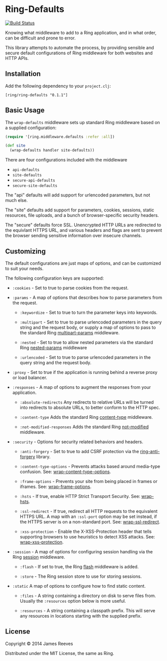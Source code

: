 # Ring-Defaults

[![Build Status](https://secure.travis-ci.org/ring-clojure/ring-defaults.png)](http://travis-ci.org/ring-clojure/ring-defaults)

Knowing what middleware to add to a Ring application, and in what
order, can be difficult and prone to error.

This library attempts to automate the process, by providing sensible
and secure default configurations of Ring middleware for both websites
and HTTP APIs.

## Installation

Add the following dependency to your `project.clj`:

    [ring/ring-defaults "0.1.1"]

## Basic Usage

The `wrap-defaults` middleware sets up standard Ring middleware based
on a supplied configuration:

```clojure
(require '[ring.middleware.defaults :refer :all])

(def site
  (wrap-defaults handler site-defaults))
```

There are four configurations included with the middleware

- `api-defaults`
- `site-defaults`
- `secure-api-defaults`
- `secure-site-defaults`

The "api" defaults will add support for urlencoded parameters, but not
much else.

The "site" defaults add support for parameters, cookies, sessions,
static resources, file uploads, and a bunch of browser-specific
security headers.

The "secure" defaults force SSL. Unencrypted HTTP URLs are redirected
to the equivlant HTTPS URL, and various headers and flags are sent to
prevent the browser sending sensitive information over insecure
channels.


## Customizing

The default configurations are just maps of options, and can be
customized to suit your needs.

The following configuration keys are supported:

- `:cookies` - Set to true to parse cookies from the request.

- `:params` -
  A map of options that describes how to parse parameters from the
  request.
  
  - `:keywordize` -
    Set to true to turn the parameter keys into keywords.
    
  - `:multipart` -
    Set to true to parse urlencoded parameters in the query string and
    the request body, or supply a map of options to pass to the
    standard Ring [multipart-params][1] middleware.

  - `:nested` -
    Set to true to allow nested parameters via the standard Ring
    [nested-params][2] middleware

  - `:urlencoded` -
    Set to true to parse urlencoded parameters in the query string and
    the request body.

- `:proxy` -
  Set to true if the application is running behind a reverse proxy or
  load balancer.

- `:responses` -
  A map of options to augment the responses from your application.

  - `:absolute-redirects`
    Any redirects to relative URLs will be turned into redirects to
    absolute URLs, to better conform to the HTTP spec.

  - `:content-type`
    Adds the standard Ring [content-type][3] middleware.

  - `:not-modified-responses`
    Adds the standard Ring [not-modified][4] middleware.

- `:security` -
  Options for security related behaviors and headers.

  - `:anti-forgery` -
    Set to true to add CSRF protection via the [ring-anti-forgery][5]
    library.

  - `:content-type-options` -
    Prevents attacks based around media-type confusion. See:
    [wrap-content-type-options][6].

  - `:frame-options` -
    Prevents your site from being placed in frames or iframes. See:
    [wrap-frame-options][7].
    
  - `:hsts` -
    If true, enable HTTP Strict Transport Security. See: [wrap-hsts][8].
    
  - `:ssl-redirect` -
    If true, redirect all HTTP requests to the equivalent HTTPS URL. A
    map with an `:ssl-port` option may be set instead, if the HTTPS
    server is on a non-standard port. See: [wrap-ssl-redirect][9].

  - `:xss-protection` -
    Enable the X-XSS-Protection header that tells supporting browsers
    to use heuristics to detect XSS attacks. See: [wrap-xss-protection][10].

- `:session` -
  A map of options for configuring session handling via the Ring
  [session][11] middleware.

  - `:flash` - If set to true, the Ring [flash][12] middleware is added.

  - `:store` - The Ring session store to use for storing sessions.

- `:static`
  A map of options to configure how to find static content.

  - `:files` -
    A string containing a directory on disk to serve files from.
    Usually the `:resources` option below is more useful.
  
  - `:resources` -
    A string containing a classpath prefix. This will serve any
    resources in locations starting with the supplied prefix.


[1]: https://ring-clojure.github.io/ring/ring.middleware.multipart-params.html
[2]: https://ring-clojure.github.io/ring/ring.middleware.nested-params.html
[3]: https://ring-clojure.github.io/ring/ring.middleware.content-type.html
[4]: https://ring-clojure.github.io/ring/ring.middleware.not-modified.html
[5]: https://github.com/ring-clojure/ring-anti-forgery
[6]: https://ring-clojure.github.io/ring-headers/ring.middleware.x-headers.html#var-wrap-content-type-options
[7]: https://ring-clojure.github.io/ring-headers/ring.middleware.x-headers.html#var-wrap-frame-options
[8]: https://ring-clojure.github.io/ring-ssl/ring.middleware.ssl.html#var-wrap-hsts
[9]: https://ring-clojure.github.io/ring-ssl/ring.middleware.ssl.html#var-wrap-ssl-redirect
[10]: https://ring-clojure.github.io/ring-headers/ring.middleware.x-headers.html#var-wrap-xss-protection
[11]: https://ring-clojure.github.io/ring/ring.middleware.session.html
[12]: https://ring-clojure.github.io/ring/ring.middleware.flash.html


## License

Copyright © 2014 James Reeves

Distributed under the MIT License, the same as Ring.
